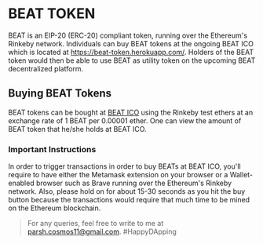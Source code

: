 # BEAT TOKEN

BEAT is an EIP-20 (ERC-20) compliant token, running over the Ethereum's Rinkeby network. Individuals can buy BEAT tokens at the ongoing BEAT ICO which is located at https://beat-token.herokuapp.com/. Holders of the BEAT token would then be able to use BEAT as utility token on the upcoming BEAT decentralized platform.

## Buying BEAT Tokens

BEAT tokens can be bought at [BEAT ICO](https://beat-token.herokuapp.com/) using the Rinkeby test ethers at an exchange rate of 1 BEAT per 0.00001 ether. One can view the amount of BEAT token that he/she holds at BEAT ICO.

### Important Instructions

In order to trigger transactions in order to buy BEATs at BEAT ICO, you'll require to have either the Metamask extension on your browser or a Wallet-enabled browser such as Brave running over the Ethereum's Rinkeby network. Also, please hold on for about 15-30 seconds as you hit the buy button because the transactions would require that much time to be mined on the Ethereum blockchain.

> For any queries, feel free to write to me at parsh.cosmos11@gmail.com. #HappyDApping
